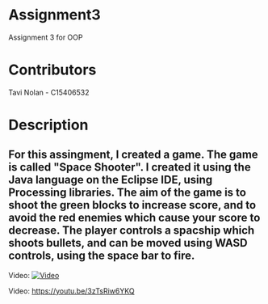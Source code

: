 # Assignment3
Assignment 3 for OOP

# Contributors
Tavi Nolan - C15406532

# Description
## For this assingment, I created a game. The game is called "Space Shooter". I created it using the Java language on the Eclipse IDE, using Processing libraries. The aim of the game is to shoot the green blocks to increase score, and to avoid the red enemies which cause your score to decrease. The player controls a spacship which shoots bullets, and can be moved using WASD controls, using the space bar to fire.


Video:
[![Video](http://img.youtube.com/vi/YOUTUBE_VIDEO_ID_HERE/0.jpg)](http://www.youtube.com/watch?v=3zTsRiw6YKQ)

Video:
https://youtu.be/3zTsRiw6YKQ
